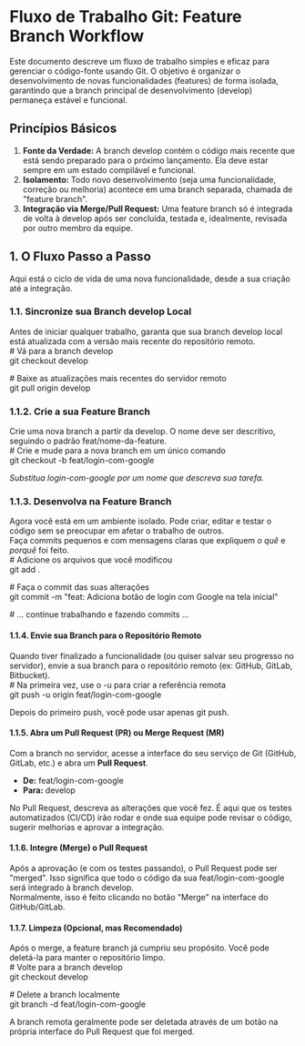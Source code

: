# **Fluxo de Trabalho Git: Feature Branch Workflow**

Este documento descreve um fluxo de trabalho simples e eficaz para gerenciar o código-fonte usando Git. O objetivo é organizar o desenvolvimento de novas funcionalidades (features) de forma isolada, garantindo que a branch principal de desenvolvimento (develop) permaneça estável e funcional.

## Princípios Básicos

1. **Fonte da Verdade:** A branch develop contém o código mais recente que está sendo preparado para o próximo lançamento. Ela deve estar sempre em um estado compilável e funcional.  
2. **Isolamento:** Todo novo desenvolvimento (seja uma funcionalidade, correção ou melhoria) acontece em uma branch separada, chamada de "feature branch".  
3. **Integração via Merge/Pull Request:** Uma feature branch só é integrada de volta à develop após ser concluída, testada e, idealmente, revisada por outro membro da equipe.

## 1. O Fluxo Passo a Passo

Aqui está o ciclo de vida de uma nova funcionalidade, desde a sua criação até a integração.

### 1.1. Sincronize sua Branch develop Local

Antes de iniciar qualquer trabalho, garanta que sua branch develop local está atualizada com a versão mais recente do repositório remoto.  
\# Vá para a branch develop  
git checkout develop

\# Baixe as atualizações mais recentes do servidor remoto  
git pull origin develop

### 1.1.2.  Crie a sua Feature Branch

Crie uma nova branch a partir da develop. O nome deve ser descritivo, seguindo o padrão feat/nome-da-feature.  
\# Crie e mude para a nova branch em um único comando  
git checkout \-b feat/login-com-google

*Substitua login-com-google por um nome que descreva sua tarefa.*

### 1.1.3. Desenvolva na Feature Branch

Agora você está em um ambiente isolado. Pode criar, editar e testar o código sem se preocupar em afetar o trabalho de outros.  
Faça commits pequenos e com mensagens claras que expliquem *o quê* e *porquê* foi feito.  
\# Adicione os arquivos que você modificou  
git add .

\# Faça o commit das suas alterações  
git commit \-m "feat: Adiciona botão de login com Google na tela inicial"

\# ... continue trabalhando e fazendo commits ...

#### 1.1.4. Envie sua Branch para o Repositório Remoto

Quando tiver finalizado a funcionalidade (ou quiser salvar seu progresso no servidor), envie a sua branch para o repositório remoto (ex: GitHub, GitLab, Bitbucket).  
\# Na primeira vez, use o \-u para criar a referência remota  
git push \-u origin feat/login-com-google

Depois do primeiro push, você pode usar apenas git push.

#### 1.1.5. Abra um Pull Request (PR) ou Merge Request (MR)

Com a branch no servidor, acesse a interface do seu serviço de Git (GitHub, GitLab, etc.) e abra um **Pull Request**.

* **De:** feat/login-com-google  
* **Para:** develop

No Pull Request, descreva as alterações que você fez. É aqui que os testes automatizados (CI/CD) irão rodar e onde sua equipe pode revisar o código, sugerir melhorias e aprovar a integração.

#### 1.1.6. Integre (Merge) o Pull Request

Após a aprovação (e com os testes passando), o Pull Request pode ser "merged". Isso significa que todo o código da sua feat/login-com-google será integrado à branch develop.  
Normalmente, isso é feito clicando no botão "Merge" na interface do GitHub/GitLab.

#### 1.1.7. Limpeza (Opcional, mas Recomendado)

Após o merge, a feature branch já cumpriu seu propósito. Você pode deletá-la para manter o repositório limpo.  
\# Volte para a branch develop  
git checkout develop

\# Delete a branch localmente  
git branch \-d feat/login-com-google

A branch remota geralmente pode ser deletada através de um botão na própria interface do Pull Request que foi merged.
